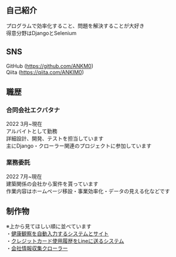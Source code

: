 ## 自己紹介
プログラムで効率化すること、問題を解決することが大好き<br>
得意分野はDjangoとSelenium

## SNS
GitHub (https://github.com/ANKM0) <br>
Qiita (https://qiita.com/ANKIM0)

## 職歴
### 合同会社エクバタナ
2022 3月~現在<br>
アルバイトとして勤務<br>
詳細設計、開発、テストを担当しています <br>
主にDjango・クローラー関連のプロジェクトに参加しています <br>

### 業務委託
2022 7月~現在<br>
建築関係の会社から案件を貰っています <br>
作業内容はホームページ移設・事業効率化・データの見える化などです <br>



## 制作物
※上から見てほしい順に並べています <br>
・[健康観察を自動入力するシステムとサイト](https://github.com/ANKM0/auto_kenkou_kansatu)<br>
・[クレジットカード使用履歴をLineに送るシステム](https://github.com/ANKM0/send_credit_card_history_to_line)<br>
・[会社情報収集クローラー](https://github.com/ANKM0/listing_comany_info_clawler)<br>
